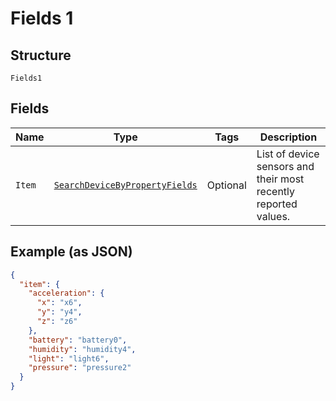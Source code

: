
# Fields 1

## Structure

`Fields1`

## Fields

| Name | Type | Tags | Description |
|  --- | --- | --- | --- |
| `Item` | [`SearchDeviceByPropertyFields`](../../doc/models/search-device-by-property-fields.md) | Optional | List of device sensors and their most recently reported values. |

## Example (as JSON)

```json
{
  "item": {
    "acceleration": {
      "x": "x6",
      "y": "y4",
      "z": "z6"
    },
    "battery": "battery0",
    "humidity": "humidity4",
    "light": "light6",
    "pressure": "pressure2"
  }
}
```

